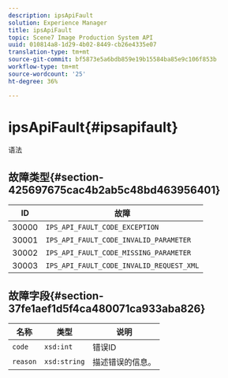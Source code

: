 ```yaml
---
description: ipsApiFault
solution: Experience Manager
title: ipsApiFault
topic: Scene7 Image Production System API
uuid: 010814a8-1d29-4b02-8449-cb26e4335e07
translation-type: tm+mt
source-git-commit: bf5873e5a6bdb859e19b15584ba85e9c106f853b
workflow-type: tm+mt
source-wordcount: '25'
ht-degree: 36%

---
```



# ipsApiFault{#ipsapifault}

语法

## 故障类型{#section-425697675cac4b2ab5c48bd463956401}

| ID | 故障 |
|---|---|
| 30000 | `IPS_API_FAULT_CODE_EXCEPTION` |
| 30001 | `IPS_API_FAULT_CODE_INVALID_PARAMETER` |
| 30002 | `IPS_API_FAULT_CODE_MISSING_PARAMETER` |
| 30003 | `IPS_API_FAULT_CODE_INVALID_REQUEST_XML` |

## 故障字段{#section-37fe1aef1d5f4ca480071ca933aba826}

| 名称 | 类型 | 说明 |
|---|---|---|
| `code` | `xsd:int` | 错误ID |
| `reason` | `xsd:string` | 描述错误的信息。 |

